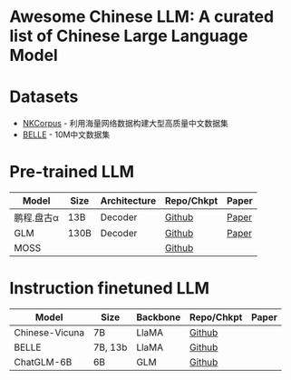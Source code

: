 # Awesome Chinese LLM: A curated list of Chinese Large Language Model

# Datasets

* [NKCorpus](https://gitee.com/lidongwen1997/nkunlp-preprocessing) - 利用海量网络数据构建大型高质量中文数据集
* [BELLE](https://github.com/LianjiaTech/BELLE/tree/main/data/10M) - 10M中文数据集

# Pre-trained LLM

| Model | Size | Architecture | Repo/Chkpt | Paper | 
| ----- | ---- | ------------ | ----------- | ----- |
| 鹏程.盘古α | 13B | Decoder | [Github](https://github.com/huawei-noah/Pretrained-Language-Model) | [Paper](https://arxiv.org/pdf/2104.12369.pdf) |
| GLM | 130B | Decoder | [Github](https://github.com/THUDM/GLM-130B) | [Paper](https://arxiv.org/pdf/2210.02414.pdf) |
| MOSS | | | [Github](https://github.com/OpenLMLab/MOSS) |

# Instruction finetuned LLM
| Model | Size | Backbone | Repo/Chkpt | Paper | 
| ----- | ---- | ------------ | ----------- | ----- |
| Chinese-Vicuna | 7B | LlaMA | [Github](https://github.com/Facico/Chinese-Vicuna) | |
| BELLE | 7B, 13b | LlaMA | [Github](https://github.com/LianjiaTech/BELLE) |
| ChatGLM-6B| 6B | GLM | [Github](https://github.com/THUDM/ChatGLM-6B) |

